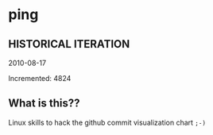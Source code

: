 # ping

## HISTORICAL ITERATION
2010-08-17

Incremented: 4824

## What is this?? 
Linux skills to hack the github commit visualization chart `;-)`
